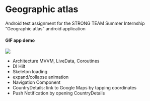 # Geographic atlas
Android test assignment for the STRONG TEAM Summer Internship
“Geographic atlas” android application

#### GIF app demo
![](https://github.com/Anelkad/Geographic-atlas/blob/main/video_demo.gif)

- Architecture MVVM, LiveData, Coroutines
- DI Hilt
- Skeleton loading
- expand/collapse animation
- Navigation Component
- CountryDetails: link to Google Maps by tapping coordinates
- Push Notification by opening CountryDetails
